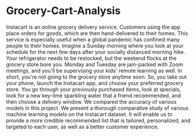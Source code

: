 # Grocery-Cart-Analysis

Instacart is an online grocery delivery service. Customers using the app place orders for goods, which are then hand-delivered to their homes. This service is especially useful when a global pandemic has confined many people to their homes. Imagine a Sunday morning where you look at your schedule for the next few days after your socially distanced morning hike. Your refrigerator needs to be restocked, but the weekend flocks at the grocery store bore you. Monday and Tuesday are jam-packed with Zoom meetings, and you'll be supervising your kids' remote learning as well. In short, you're not going to the grocery store anytime soon. So, you take out your phone, launch the Instacart app, and choose your preferred grocery store. You go through your previously purchased items, look at specials, look for a new key-lime sparkling water that a friend recommended, and then choose a delivery window. We compared the accuracy of various models in this project. We present a thorough comparative study of various machine learning models on the Instacart dataset. It will enable us to provide a more credible recommended list that is tailored, personalized, and targeted to each user, as well as a better customer experience.

